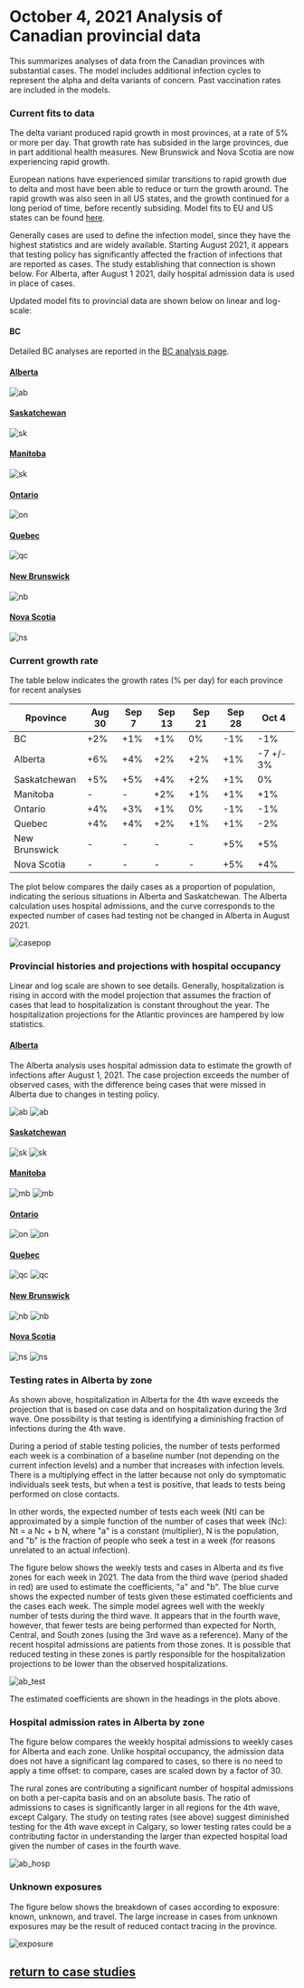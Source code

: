 # October 4, 2021 Analysis of Canadian provincial data

This summarizes analyses of data from the Canadian provinces with substantial cases.
The model includes additional infection cycles to represent the alpha and delta variants of concern.
Past vaccination rates are included in the models.

### Current fits to data

The delta variant produced rapid growth in most provinces, at a rate of 5% or more per day.
That growth rate has subsided in the large provinces, due in part additional health measures.
New Brunswick and Nova Scotia are now experiencing rapid growth.

European nations have experienced similar transitions to rapid growth due to delta
and most have been able to reduce or turn the growth around.
The rapid growth was also seen in all US states, and the growth continued for a long
period of time, before recently subsiding.
Model fits to EU and US states can be found [here](../index.md).

Generally cases are used to define the infection model, since they have the highest statistics and are
widely available.
Starting August 2021, it appears that testing policy has
significantly affected the fraction of infections that are
reported as cases.
The study establishing that connection is shown below.
For Alberta, after August 1 2021, daily hospital admission data is used in place of cases.

Updated model fits to provincial data are shown below on linear and log-scale:

#### BC

Detailed BC analyses are reported in the [BC analysis page](../index.md).

#### [Alberta](img/ab_2_9_1004_cases.pdf)

![ab](img/ab_2_9_1004_cases.png)

#### [Saskatchewan](img/sk_2_9_1004_cases.pdf)

![sk](img/sk_2_9_1004_cases.png)

#### [Manitoba](img/mb_2_9_1004_cases.pdf)

![sk](img/mb_2_9_1004_cases.png)

#### [Ontario](img/on_2_9_1004_cases.pdf)

![on](img/on_2_9_1004_cases.png)

#### [Quebec](img/qc_2_9_1004_cases.pdf)

![qc](img/qc_2_9_1004_cases.png)

#### [New Brunswick](img/nb_2_9_1004_cases.pdf)

![nb](img/nb_2_9_1004_cases.png)

#### [Nova Scotia](img/ns_2_9_1004_cases.pdf)

![ns](img/ns_2_9_1004_cases.png)

### Current growth rate

The table below indicates the growth rates (% per day) for each province for recent analyses

Rpovince | Aug 30 | Sep 7 | Sep 13 | Sep 21 | Sep 28 | Oct 4
---|---|---|---|---|---|--
BC | +2% | +1% | +1% | 0% | -1% | -1%
Alberta | +6% | +4% | +2% | +2% | +1% | -7 +/- 3%
Saskatchewan | +5% | +5% | +4% | +2% | +1% | 0%
Manitoba | - | - | +2% | +1% | +1% | +1%
Ontario | +4% | +3% | +1% | 0% | -1% | -1%
Quebec | +4% | +4% | +2% | +1% | +1% | -2%
New Brunswick | - | - | - | - | +5% | +5%
Nova Scotia | - | - | - | - | +5% | +4%

The plot below compares the daily cases as a proportion of population, indicating the serious situations
in Alberta and Saskatchewan.
The Alberta calculation uses hospital admissions, and the curve corresponds to the expected number of cases
had testing not be changed in Alberta in August 2021.

![casepop](img/Canada_2_9_1004_compare_casepop.png)


### Provincial histories and projections with hospital occupancy

Linear and log scale are shown to see details.
Generally, hospitalization is rising in accord with the model projection
that assumes the fraction of cases that lead to hospitalization is
constant throughout the year.
The hospitalization projections for the Atlantic provinces are hampered by low statistics.

#### [Alberta](img/ab_2_9_1004_linear_proj.pdf)

The Alberta analysis uses hospital admission data to estimate the growth of infections after August 1, 2021.
The case projection exceeds the number of observed cases, with the difference being cases that were
missed in Alberta due to changes in testing policy.

![ab](img/ab_2_9_1004_linear_proj.png)
![ab](img/ab_2_9_1004_log_proj.png)

#### [Saskatchewan](img/sk_2_9_1004_linear_proj.pdf)

![sk](img/sk_2_9_1004_linear_proj.png)
![sk](img/sk_2_9_1004_log_proj.png)

#### [Manitoba](img/mb_2_9_1004_linear_proj.pdf)

![mb](img/mb_2_9_1004_linear_proj.png)
![mb](img/mb_2_9_1004_log_proj.png)

#### [Ontario](img/on_2_9_1004_linear_proj.pdf)

![on](img/on_2_9_1004_linear_proj.png)
![on](img/on_2_9_1004_log_proj.png)

#### [Quebec](img/qc_2_9_1004_linear_proj.pdf)

![qc](img/qc_2_9_1004_linear_proj.png)
![qc](img/qc_2_9_1004_log_proj.png)

#### [New Brunswick](img/nb_2_9_1004_linear_proj.pdf)

![nb](img/nb_2_9_1004_linear_proj.png)
![nb](img/nb_2_9_1004_log_proj.png)

#### [Nova Scotia](img/ns_2_9_1004_linear_proj.pdf)

![ns](img/ns_2_9_1004_linear_proj.png)
![ns](img/ns_2_9_1004_log_proj.png)


### Testing rates in Alberta by zone

As shown above, hospitalization in Alberta for the 4th wave exceeds the projection that is based on case data and
on hospitalization during the 3rd wave.
One possibility is that testing is identifying a diminishing fraction of infections during the 4th wave.

During a period of stable testing policies, the number of tests performed each week is a combination of a baseline number
(not depending on the current infection levels) and a number that increases with infection levels.
There is a multiplying effect in the latter because not only do symptomatic individuals seek tests, but
when a test is positive, that leads to tests being performed on close contacts.

In other words, the expected number of tests each week (Nt) can be approximated
by a simple function of the number of cases that week (Nc): Nt = a Nc + b N,
where "a" is a constant (multiplier), N is the population, and "b" is the fraction of people who
seek a test in a week (for reasons unrelated to an actual infection).

The figure below shows the weekly tests and cases in Alberta and its five zones for each week in 2021.
The data from the third wave (period shaded in red) are used to estimate the coefficients, "a" and "b".
The blue curve shows the expected number of tests given these estimated coefficients and the cases each week.
The simple model agrees well with the weekly number of tests during the third wave.
It appears that in the fourth wave, however, that fewer tests are being performed than expected for North, Central, and South
zones (using the 3rd wave as a reference).
Many of the recent hospital admissions are patients from those zones.
It is possible that reduced testing in these zones is partly responsible for the hospitalization projections to be lower
than the observed hospitalizations.

![ab_test](img/AB_testing_rate_1004_zoom.png)

The estimated coefficients are shown in the headings in the plots above.

### Hospital admission rates in Alberta by zone

The figure below compares the weekly hospital admissions to weekly cases for Alberta and each zone.
Unlike hospital occupancy, the admission data does not have a significant lag compared to cases,
so there is no need to apply a time offset: to compare, cases are scaled down by a factor of 30.

The rural zones are contributing a significant number of hospital admissions on both a per-capita basis and
on an absolute basis.
The ratio of admissions to cases is significantly larger in all regions for the 4th wave, except Calgary.
The study on testing rates (see above) suggest diminished testing for the 4th wave except in Calgary, so
lower testing rates could be a contributing factor in understanding the larger than expected hospital load
given the number of cases in the fourth wave.

![ab_hosp](img/AB_hospitalization_1004.png)

### Unknown exposures

The figure below shows the breakdown of cases according to exposure: known, unknown, and travel.
The large increase in cases from unknown exposures may be the result of reduced contact tracing in the province.

![exposure](img/AB_exposure_1004.png)


## [return to case studies](../index.md)

